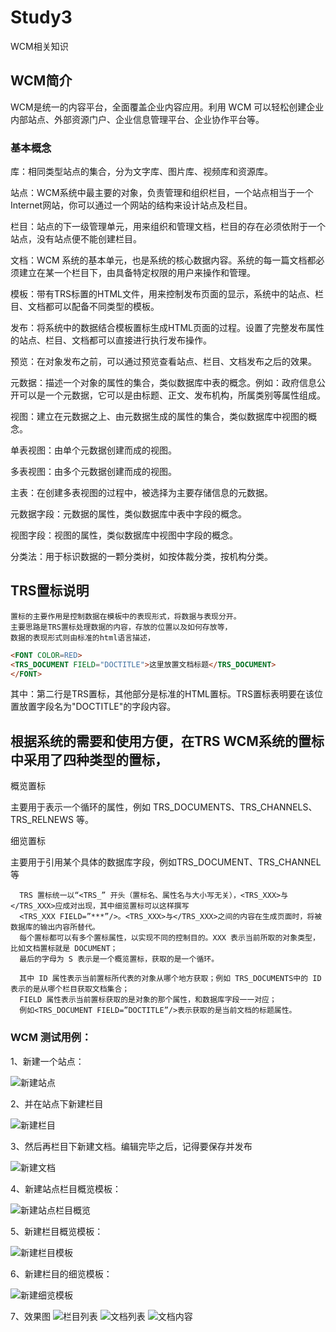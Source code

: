 # Study3
WCM相关知识

## WCM简介
  WCM是统一的内容平台，全面覆盖企业内容应用。利用 WCM 可以轻松创建企业内部站点、外部资源门户、企业信息管理平台、企业协作平台等。
  
### 基本概念
  
  库：相同类型站点的集合，分为文字库、图片库、视频库和资源库。
  
  站点：WCM系统中最主要的对象，负责管理和组织栏目，一个站点相当于一个Internet网站，你可以通过一个网站的结构来设计站点及栏目。
  
  栏目：站点的下一级管理单元，用来组织和管理文档，栏目的存在必须依附于一个站点，没有站点便不能创建栏目。
  
  文档：WCM 系统的基本单元，也是系统的核心数据内容。系统的每一篇文档都必须建立在某一个栏目下，由具备特定权限的用户来操作和管理。
  
  模板：带有TRS标置的HTML文件，用来控制发布页面的显示，系统中的站点、栏目、文档都可以配备不同类型的模板。
  
  发布：将系统中的数据结合模板置标生成HTML页面的过程。设置了完整发布属性的站点、栏目、文档都可以直接进行执行发布操作。
  
  预览：在对象发布之前，可以通过预览查看站点、栏目、文档发布之后的效果。
  
  元数据：描述一个对象的属性的集合，类似数据库中表的概念。例如：政府信息公开可以是一个元数据，它可以是由标题、正文、发布机构，所属类别等属性组成。 
  
  视图：建立在元数据之上、由元数据生成的属性的集合，类似数据库中视图的概念。 
  
  单表视图：由单个元数据创建而成的视图。 
  
  多表视图：由多个元数据创建而成的视图。 
  
  主表：在创建多表视图的过程中，被选择为主要存储信息的元数据。 
  
  元数据字段：元数据的属性，类似数据库中表中字段的概念。 
  
  视图字段：视图的属性，类似数据库中视图中字段的概念。 
  
  分类法：用于标识数据的一颗分类树，如按体裁分类，按机构分类。 
  
## TRS置标说明
    
    置标的主要作用是控制数据在模板中的表现形式，将数据与表现分开。
    主要思路是TRS置标处理数据的内容，存放的位置以及如何存放等，
    数据的表现形式则由标准的html语言描述，
  
```html
<FONT COLOR=RED>
<TRS_DOCUMENT FIELD="DOCTITLE">这里放置文档标题</TRS_DOCUMENT>
</FONT>
```
  其中：第二行是TRS置标，其他部分是标准的HTML置标。TRS置标表明要在该位置放置字段名为"DOCTITLE"的字段内容。
  
## 根据系统的需要和使用方便，在TRS WCM系统的置标中采用了四种类型的置标，
  
  概览置标
  
  主要用于表示一个循环的属性，例如 TRS_DOCUMENTS、TRS_CHANNELS、TRS_RELNEWS 等。 
  
  细览置标
  
  主要用于引用某个具体的数据库字段，例如TRS_DOCUMENT、TRS_CHANNEL等
  
      TRS 置标统一以“<TRS_” 开头（置标名、属性名与大小写无关），<TRS_XXX>与</TRS_XXX>应成对出现，其中细览置标可以这样撰写
      <TRS_XXX FIELD=”***”/>。<TRS_XXX>与</TRS_XXX>之间的内容在生成页面时，将被数据库的输出内容所替代。
      每个置标都可以有多个置标属性，以实现不同的控制目的。XXX 表示当前所取的对象类型，比如文档置标就是 DOCUMENT；
      最后的字母为 S 表示是一个概览置标，获取的是一个循环。 
    
      其中 ID 属性表示当前置标所代表的对象从哪个地方获取；例如 TRS_DOCUMENTS中的 ID 表示的是从哪个栏目获取文档集合；
      FIELD 属性表示当前置标获取的是对象的那个属性，和数据库字段一一对应；
      例如<TRS_DOCUMENT FIELD=”DOCTITLE”/>表示获取的是当前文档的标题属性。

### WCM 测试用例：
  1、新建一个站点：
  
![新建站点](img/1.png)
    
  2、并在站点下新建栏目
  
![新建栏目](img/2.png)
  
  3、然后再栏目下新建文档。编辑完毕之后，记得要保存并发布
  
![新建文档](img/3.png)
  
  4、新建站点栏目概览模板：
  
![新建站点栏目概览](img/4.png)

  5、新建栏目概览模板：

![新建栏目模板](img/5.png)

  6、新建栏目的细览模板：

![新建细览模板](img/6.png)
 
  7、效果图
![栏目列表](img/7.png)
![文档列表](img/8.png)
![文档内容](img/9.png)
  
  
